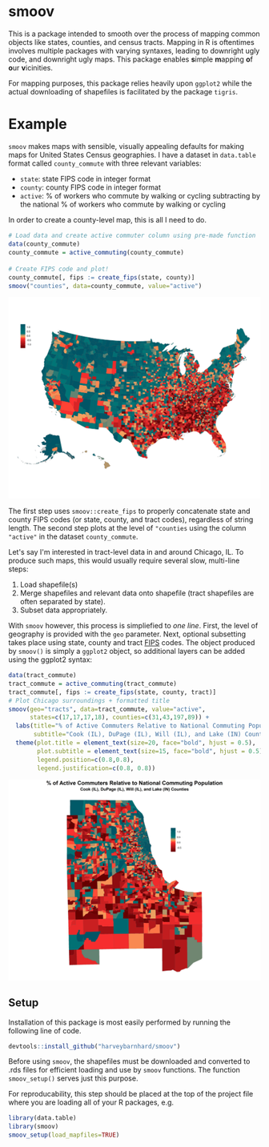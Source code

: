 # smoov
This is a package intended to smooth over the process of mapping common objects like states, counties,
and census tracts. Mapping in R is oftentimes involves multiple packages with varying syntaxes, leading
to downright ugly code, and downright ugly maps.
This package enables **s**imple **m**apping **o**f **o**ur **v**icinities.

For mapping purposes, this package relies heavily upon `ggplot2` while the actual
downloading of shapefiles is facilitated by the package `tigris`.

# Example

`smoov` makes maps  with sensible, visually appealing defaults for making maps
for United States Census geographies. I have a dataset in `data.table` format
called `county_commute` with three relevant variables:

* `state`: state FIPS code in integer format
* `county`: county FIPS code in integer format
* `active`: % of workers who commute by walking or cycling subtracting
            by the national % of workers who commute by walking or cycling

In order to create a county-level map, this is all I need to do.
```r
# Load data and create active commuter column using pre-made function
data(county_commute)
county_commute = active_commuting(county_commute)

# Create FIPS code and plot!
county_commute[, fips := create_fips(state, county)]
smoov("counties", data=county_commute, value="active")
```

![](examples/county_example.png)

The first step uses `smoov::create_fips` to properly concatenate state and
county FIPS codes (or state, county, and tract codes), regardless of string
length. The second step plots at the level of `"counties` using the
column `"active"` in the dataset `county_commute`.

Let's say I'm interested in tract-level data in and around Chicago, IL. To produce
such maps, this would usually require several slow, multi-line steps:

1. Load shapefile(s)
2. Merge shapefiles and relevant data onto shapefile (tract shapefiles are often
   separated by state).
3. Subset data appropriately.

With `smoov` however, this process is simpliefied to _one line_.
First, the level of geography is provided with the `geo` parameter.
Next, optional subsetting takes place using state, county and tract
[FIPS](https://transition.fcc.gov/oet/info/maps/census/fips/fips.txt#:~:text=FIPS%20codes%20are%20numbers%20which,to%20which%20the%20county%20belongs.)
codes. The object produced by `smoov()` is simply a `ggplot2` object, so additional layers
can be added using the ggplot2 syntax:

```r
data(tract_commute)
tract_commute = active_commuting(tract_commute)
tract_commute[, fips := create_fips(state, county, tract)]
# Plot Chicago surroundings + formatted title
smoov(geo="tracts", data=tract_commute, value="active",
      states=c(17,17,17,18), counties=c(31,43,197,89)) +
  labs(title="% of Active Commuters Relative to National Commuting Population",
       subtitle="Cook (IL), DuPage (IL), Will (IL), and Lake (IN) Counties") +
  theme(plot.title = element_text(size=20, face="bold", hjust = 0.5),
        plot.subtitle = element_text(size=15, face="bold", hjust = 0.5),
        legend.position=c(0.8,0.8),
        legend.justification=c(0.8, 0.8))
```

![](examples/tract_example.png)

## Setup

Installation of this package is most easily performed by running the following line
of code.

```r
devtools::install_github("harveybarnhard/smoov")
```

Before using `smoov`, the shapefiles must be downloaded and converted to .rds files for
efficient loading and use by `smoov` functions. The function `smoov_setup()` serves
just this purpose.

For reproducability, this step should be placed at the top of the project file where
you are loading all of your R packages, e.g.

```r
library(data.table)
library(smoov)
smoov_setup(load_mapfiles=TRUE)
```
